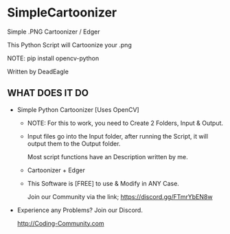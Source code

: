 # SimpleCartoonizer
Simple .PNG Cartoonizer / Edger

This Python Script will Cartoonize your .png

NOTE: pip install opencv-python

Written by DeadEagle

WHAT DOES IT DO
-------------
 
 * Simple Python Cartoonizer  [Uses OpenCV]

   - NOTE: For this to work, you need to Create 2 Folders, Input & Output.

   - Input files go into the Input folder, after running the Script, it will output them to the Output folder.

     Most script functions have an Description written by me.

   - Cartoonizer + Edger 
   

   - This Software is [FREE] to use & Modify in ANY Case.

     Join our Community via the link;
     https://discord.gg/FTmrYbEN8w


 * Experience any Problems? Join our Discord.
   
   
   
   http://Coding-Community.com
